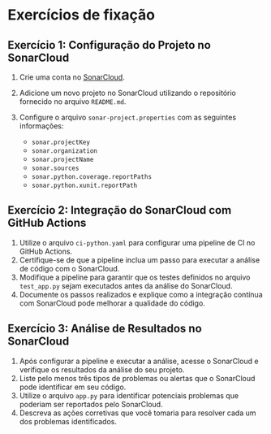 # Exercícios de fixação

## Exercício 1: Configuração do Projeto no SonarCloud

1. Crie uma conta no [SonarCloud](https://www.sonarsource.com/products/sonarcloud/signup/).
2. Adicione um novo projeto no SonarCloud utilizando o repositório fornecido no arquivo `README.md`.

3. Configure o arquivo `sonar-project.properties` com as seguintes informações:
   - `sonar.projectKey`
   - `sonar.organization`
   - `sonar.projectName`
   - `sonar.sources`
   - `sonar.python.coverage.reportPaths`
   - `sonar.python.xunit.reportPath`

## Exercício 2: Integração do SonarCloud com GitHub Actions

1. Utilize o arquivo `ci-python.yaml` para configurar uma pipeline de CI no GitHub Actions.
2. Certifique-se de que a pipeline inclua um passo para executar a análise de código com o SonarCloud.
3. Modifique a pipeline para garantir que os testes definidos no arquivo `test_app.py` sejam executados antes da análise do SonarCloud.
4. Documente os passos realizados e explique como a integração contínua com SonarCloud pode melhorar a qualidade do código.

## Exercício 3: Análise de Resultados no SonarCloud

1. Após configurar a pipeline e executar a análise, acesse o SonarCloud e verifique os resultados da análise do seu projeto.
2. Liste pelo menos três tipos de problemas ou alertas que o SonarCloud pode identificar em seu código.
3. Utilize o arquivo `app.py` para identificar potenciais problemas que poderiam ser reportados pelo SonarCloud.
4. Descreva as ações corretivas que você tomaria para resolver cada um dos problemas identificados.
